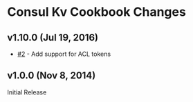 # Consul Kv Cookbook Changes

## v1.10.0 (Jul 19, 2016)
* [#2](https://github.com/dpetzel/consul_kv_cookbook/pull/2) -
  Add support for ACL tokens

## v1.0.0 (Nov 8, 2014)
Initial Release
